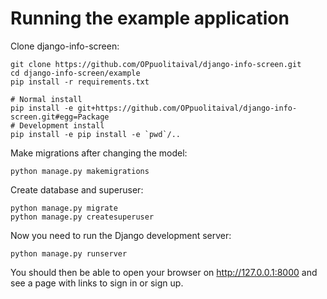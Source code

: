 # Running the example application

Clone django-info-screen:

```  
git clone https://github.com/OPpuolitaival/django-info-screen.git
cd django-info-screen/example
pip install -r requirements.txt

# Normal install
pip install -e git+https://github.com/OPpuolitaival/django-info-screen.git#egg=Package
# Development install
pip install -e pip install -e `pwd`/..
```

Make migrations after changing the model:
```
python manage.py makemigrations
```

Create database and superuser:

```
python manage.py migrate
python manage.py createsuperuser
```


Now you need to run the Django development server:

```
python manage.py runserver
```

You should then be able to open your browser on http://127.0.0.1:8000 and
see a page with links to sign in or sign up.
